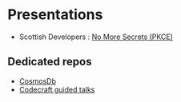 # Presentations

* Scottish Developers : [No More Secrets (PKCE)](no-more-secrets/no-more-secrets.html)

## Dedicated repos

* [CosmosDb](/craignicol/cosmosdb-presentation)
* [Codecraft guided talks](craignicol/codecraftuk-sessions)
